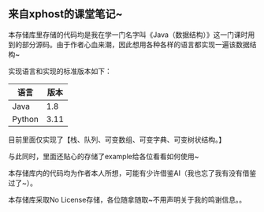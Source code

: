 ## 来自xphost的课堂笔记~

本存储库里存储的代码均是我在学一门名字叫《Java（数据结构）》这一门课时用到的部分源码。由于作者心血来潮，因此想用各种各样的语言都实现一遍该数据结构~

实现语言和实现的标准版本如下：

|语言|版本|
|----|----|
|Java|1.8|
|Python|3.11|

目前里面仅实现了【栈、队列、可变数组、可变字典、可变树状结构。】

与此同时，里面还贴心的存储了example给各位看看如何使用~

本存储库内的代码均为作者本人所想，可能有少许借鉴AI（我也忘了我有没有借鉴过了~）。

本存储库采取No License存储，各位随拿随取~不用声明关于我的鸣谢信息。。